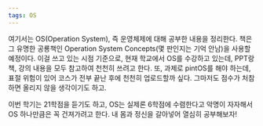 ```yaml
---
tags: OS
---
```


여기서는 OS(Operation System), 즉 운영체제에 대해 공부한 내용을 정리한다. 책은 그 유명한 공룡책인 Operation System Concepts(몇 판인지는 기억 안남)을 사용할 예정이다. 이걸 쓰고 있는 시점 기준으로, 현재 학교에서 OS를 수강하고 있는데, PPT랑 책, 강의 내용을 모두 참고하여 천천히 쓰려고 한다. 또, 과제로 pintOS를 해야 하는데, 표절 위험이 있어 코스가 전부 끝난 후에 천천히 업로드할까 싶다. 그마저도 점수가 처참하면 올리지 않을 생각이기도 하고.

이번 학기는 21학점을 듣기도 하고, OS는 실제론 6학점에 수렴한다고 악명이 자자해서 OS 하나만큼은 꼭 건져가려고 한다. 내 몸과 정신을 갈아넣어 열심히 공부해보자!
